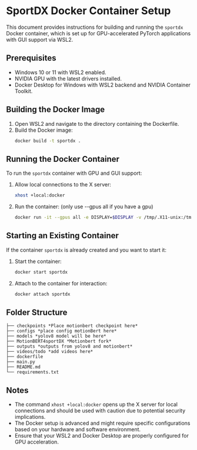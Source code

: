 # SportDX Docker Container Setup

This document provides instructions for building and running the `sportdx` Docker container, which is set up for GPU-accelerated PyTorch applications with GUI support via WSL2.

## Prerequisites

- Windows 10 or 11 with WSL2 enabled.
- NVIDIA GPU with the latest drivers installed.
- Docker Desktop for Windows with WSL2 backend and NVIDIA Container Toolkit.

## Building the Docker Image

1. Open WSL2 and navigate to the directory containing the Dockerfile.
2. Build the Docker image:
   ```bash
   docker build -t sportdx .
   ```

## Running the Docker Container

To run the `sportdx` container with GPU and GUI support:

1. Allow local connections to the X server:
   ```bash
   xhost +local:docker
   ```

2. Run the container: (only use --gpus all if you have a gpu)
   ```bash
   docker run -it --gpus all -e DISPLAY=$DISPLAY -v /tmp/.X11-unix:/tmp/.X11-unix -v $(pwd):/usr/src/app/KI-basierte-Erkennung-von-Bewegungen sportdx
   ```

## Starting an Existing Container

If the container `sportdx` is already created and you want to start it:

1. Start the container:
   ```bash
   docker start sportdx
   ```

2. Attach to the container for interaction:
   ```bash
   docker attach sportdx
   ```

## Folder Structure

```
├── checkpoints *Place motionbert checkpoint here*
├── configs *place config motionBert here*
├── models *yolov8 model will be here*
├── MotionBERT4sportDX *Motionbert fork*
├── outputs *outputs from yolov8 and motionbert*
├── videos/todo *add videos here*
├── dockerfile
├── main.py
├── README.md
└── requirements.txt
```

## Notes

- The command `xhost +local:docker` opens up the X server for local connections and should be used with caution due to potential security implications.
- The Docker setup is advanced and might require specific configurations based on your hardware and software environment.
- Ensure that your WSL2 and Docker Desktop are properly configured for GPU acceleration.

